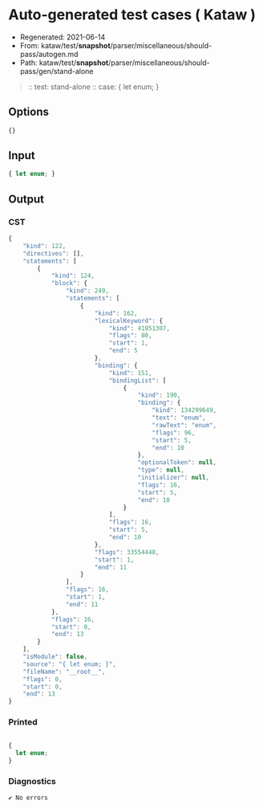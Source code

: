 # Auto-generated test cases ( Kataw )
- Regenerated: 2021-06-14
- From: kataw/test/__snapshot__/parser/miscellaneous/should-pass/autogen.md
- Path: kataw/test/__snapshot__/parser/miscellaneous/should-pass/gen/stand-alone
> :: test: stand-alone
> :: case: { let enum; }
## Options

`````js
{}
`````
## Input

`````js
{ let enum; }
`````
## Output

### CST

```javascript
{
    "kind": 122,
    "directives": [],
    "statements": [
        {
            "kind": 124,
            "block": {
                "kind": 249,
                "statements": [
                    {
                        "kind": 162,
                        "lexicalKeyword": {
                            "kind": 41951307,
                            "flags": 80,
                            "start": 1,
                            "end": 5
                        },
                        "binding": {
                            "kind": 151,
                            "bindingList": [
                                {
                                    "kind": 190,
                                    "binding": {
                                        "kind": 134299649,
                                        "text": "enum",
                                        "rawText": "enum",
                                        "flags": 96,
                                        "start": 5,
                                        "end": 10
                                    },
                                    "optionalToken": null,
                                    "type": null,
                                    "initializer": null,
                                    "flags": 16,
                                    "start": 5,
                                    "end": 10
                                }
                            ],
                            "flags": 16,
                            "start": 5,
                            "end": 10
                        },
                        "flags": 33554448,
                        "start": 1,
                        "end": 11
                    }
                ],
                "flags": 16,
                "start": 1,
                "end": 11
            },
            "flags": 16,
            "start": 0,
            "end": 13
        }
    ],
    "isModule": false,
    "source": "{ let enum; }",
    "fileName": "__root__",
    "flags": 0,
    "start": 0,
    "end": 13
}
```

### Printed

```javascript

{
  let enum;
}
```

### Diagnostics

```javascript
✔ No errors
```

